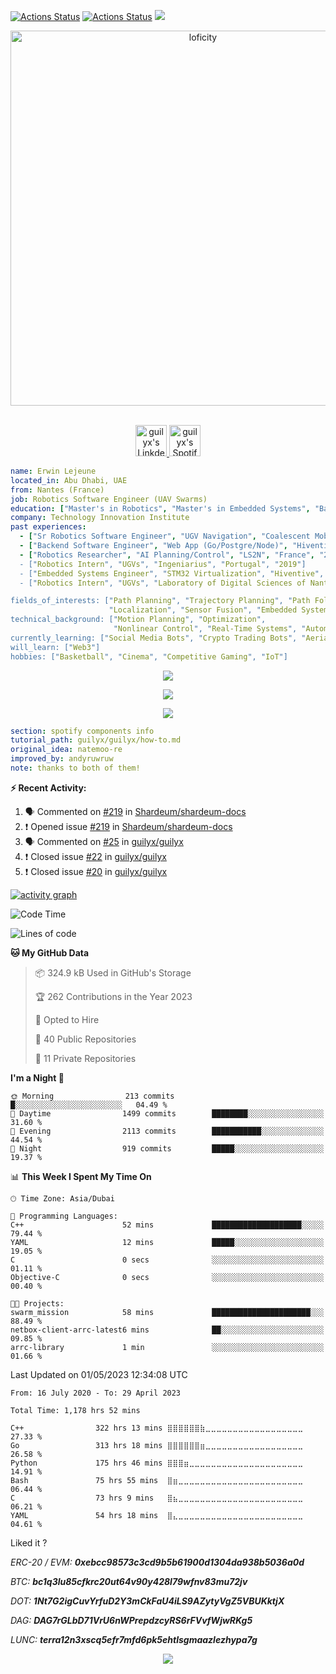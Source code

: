 [![Actions Status](https://github.com/guilyx/guilyx/workflows/wakatime-stats/badge.svg)](https://github.com/guilyx/guilyx/actions)
[![Actions Status](https://github.com/guilyx/guilyx/workflows/update-gh-activity/badge.svg)](https://github.com/guilyx/guilyx/actions)
![](https://visitor-badge.glitch.me/badge?page_id=guilyx.guilyx)

<p align="center">
<img alt="loficity" width="600px" src="https://github.com/HyunCafe/HyunCafe/raw/main/assests/loficity.gif"</img>
</p>

<p align="center">
<br/>
<a href="https://www.linkedin.com/in/erwinlejeune-lkn">
  <img alt="guilyx's LinkdeIN" width="50px" src="https://user-images.githubusercontent.com/43545812/144035037-0f415fc7-9f96-4517-a370-ccc6e78a714b.png" />
</a>
<a href="https://open.spotify.com/user/11147618695?si=zZFn6uAGRLyoU02lsG50GA">
  <img alt="guilyx's Spotify" width="50px" src="https://user-images.githubusercontent.com/43545812/144035120-1ad5169b-91c7-4078-bef9-6a82c733f373.png" />
</a>
<br>
</p>

```yaml
name: Erwin Lejeune
located_in: Abu Dhabi, UAE
from: Nantes (France)
job: Robotics Software Engineer (UAV Swarms)
education: ["Master's in Robotics", "Master's in Embedded Systems", "Bachelor's in Electronics"]
company: Technology Innovation Institute
past experiences: 
  - ["Sr Robotics Software Engineer", "UGV Navigation", "Coalescent Mobile Robotics", "Denmark", "2021-2022"]
  - ["Backend Software Engineer", "Web App (Go/Postgre/Node)", "Hiventive", "Fully Remote", "2020-2021"]
  - ["Robotics Researcher", "AI Planning/Control", "LS2N", "France", "2019-2021]
  - ["Robotics Intern", "UGVs", "Ingeniarius", "Portugal", "2019"]
  - ["Embedded Systems Engineer", "STM32 Virtualization", "Hiventive", "France", "2018-2019"]
  - ["Robotics Intern", "UGVs", "Laboratory of Digital Sciences of Nantes (LS2N)", "France", "2019"]

fields_of_interests: ["Path Planning", "Trajectory Planning", "Path Following", "Behaviour Planning", 
                      "Localization", "Sensor Fusion", "Embedded Systems"]
technical_background: ["Motion Planning", "Optimization", 
                       "Nonlinear Control", "Real-Time Systems", "Automated Planning"]
currently_learning: ["Social Media Bots", "Crypto Trading Bots", "Aerial Robotics"]
will_learn: ["Web3"]
hobbies: ["Basketball", "Cinema", "Competitive Gaming", "IoT"]
```

<p align="center">
  <img alig src="https://github-profile-trophy.vercel.app/?username=guilyx&column=6&rank=SSS,SS,S,AAA,AA,A,B,C" />
</p>

<p align="center">
  <a href="https://guilyx.vercel.app/api/now-playing">
    <img src="https://guilyx.vercel.app/api/now-playing">
  </a>
</p>

<p align="center">
  <img src="https://guilyx.vercel.app/api/top-played">
</p>
 
```yaml
section: spotify components info
tutorial_path: guilyx/guilyx/how-to.md
original_idea: natemoo-re
improved_by: andyruwruw
note: thanks to both of them!
```


**:zap: Recent Activity:**

<!--START_SECTION:activity-->
1. 🗣 Commented on [#219](https://github.com/Shardeum/shardeum-docs/issues/219) in [Shardeum/shardeum-docs](https://github.com/Shardeum/shardeum-docs)
2. ❗️ Opened issue [#219](https://github.com/Shardeum/shardeum-docs/issues/219) in [Shardeum/shardeum-docs](https://github.com/Shardeum/shardeum-docs)
3. 🗣 Commented on [#25](https://github.com/guilyx/guilyx/issues/25) in [guilyx/guilyx](https://github.com/guilyx/guilyx)
4. ❗️ Closed issue [#22](https://github.com/guilyx/guilyx/issues/22) in [guilyx/guilyx](https://github.com/guilyx/guilyx)
5. ❗️ Closed issue [#20](https://github.com/guilyx/guilyx/issues/20) in [guilyx/guilyx](https://github.com/guilyx/guilyx)
<!--END_SECTION:activity-->

[![activity graph](https://activity-graph.herokuapp.com/graph?username=guilyx&custom_title=Erwin's%20activity%20graph&theme=github-light&hide_border=true)](https://github.com/ashutosh00710/github-readme-activity-graph)

<!--START_SECTION:waka-->
![Code Time](http://img.shields.io/badge/Code%20Time-1%2C178%20hrs%2052%20mins-blue)

![Lines of code](https://img.shields.io/badge/From%20Hello%20World%20I%27ve%20Written-74.3%20million%20lines%20of%20code-blue)

**🐱 My GitHub Data** 

> 📦 324.9 kB Used in GitHub's Storage 
 > 
> 🏆 262 Contributions in the Year 2023
 > 
> 💼 Opted to Hire
 > 
> 📜 40 Public Repositories 
 > 
> 🔑 11 Private Repositories 
 > 
**I'm a Night 🦉** 

```text
🌞 Morning                213 commits         █░░░░░░░░░░░░░░░░░░░░░░░░   04.49 % 
🌆 Daytime                1499 commits        ████████░░░░░░░░░░░░░░░░░   31.60 % 
🌃 Evening                2113 commits        ███████████░░░░░░░░░░░░░░   44.54 % 
🌙 Night                  919 commits         █████░░░░░░░░░░░░░░░░░░░░   19.37 % 
```


📊 **This Week I Spent My Time On** 

```text
🕑︎ Time Zone: Asia/Dubai

💬 Programming Languages: 
C++                      52 mins             ████████████████████░░░░░   79.44 % 
YAML                     12 mins             █████░░░░░░░░░░░░░░░░░░░░   19.05 % 
C                        0 secs              ░░░░░░░░░░░░░░░░░░░░░░░░░   01.11 % 
Objective-C              0 secs              ░░░░░░░░░░░░░░░░░░░░░░░░░   00.40 % 

🐱‍💻 Projects: 
swarm_mission            58 mins             ██████████████████████░░░   88.49 % 
netbox-client-arrc-latest6 mins              ██░░░░░░░░░░░░░░░░░░░░░░░   09.85 % 
arrc-library             1 min               ░░░░░░░░░░░░░░░░░░░░░░░░░   01.66 % 
```


 Last Updated on 01/05/2023 12:34:08 UTC
<!--END_SECTION:waka-->

<!--START_SECTION:waka-simple-->

```text
From: 16 July 2020 - To: 29 April 2023

Total Time: 1,178 hrs 52 mins

C++                322 hrs 13 mins ⣿⣿⣿⣿⣿⣿⣷⣀⣀⣀⣀⣀⣀⣀⣀⣀⣀⣀⣀⣀⣀⣀⣀⣀⣀   27.33 %
Go                 313 hrs 18 mins ⣿⣿⣿⣿⣿⣿⣶⣀⣀⣀⣀⣀⣀⣀⣀⣀⣀⣀⣀⣀⣀⣀⣀⣀⣀   26.58 %
Python             175 hrs 46 mins ⣿⣿⣿⣶⣀⣀⣀⣀⣀⣀⣀⣀⣀⣀⣀⣀⣀⣀⣀⣀⣀⣀⣀⣀⣀   14.91 %
Bash               75 hrs 55 mins  ⣿⣶⣀⣀⣀⣀⣀⣀⣀⣀⣀⣀⣀⣀⣀⣀⣀⣀⣀⣀⣀⣀⣀⣀⣀   06.44 %
C                  73 hrs 9 mins   ⣿⣦⣀⣀⣀⣀⣀⣀⣀⣀⣀⣀⣀⣀⣀⣀⣀⣀⣀⣀⣀⣀⣀⣀⣀   06.21 %
YAML               54 hrs 18 mins  ⣿⣄⣀⣀⣀⣀⣀⣀⣀⣀⣀⣀⣀⣀⣀⣀⣀⣀⣀⣀⣀⣀⣀⣀⣀   04.61 %
```

<!--END_SECTION:waka-simple-->

Liked it ?

*ERC-20 / EVM: **0xebcc98573c3cd9b5b61900d1304da938b5036a0d***

*BTC: **bc1q3lu85cfkrc20ut64v90y428l79wfnv83mu72jv***

*DOT: **1Nt7G2igCuvYrfuD2Y3mCkFaU4iLS9AZytyVgZ5VBUKktjX***

*DAG: **DAG7rGLbD71VrU6nWPrepdzcyRS6rFVvfWjwRKg5***

*LUNC: **terra12n3xscq5efr7mfd6pk5ehtlsgmaazlezhypa7g***

<p align="center">
  <img src="https://capsule-render.vercel.app/api?type=waving&color=gradient&height=60&section=footer"/>
</p>
